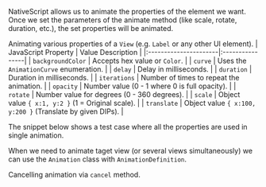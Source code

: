 NativeScript allows us to animate the properties of the element we want. 
Once we set the parameters of the animate method (like scale, rotate, duration, etc.), the set properties will be animated.

Animating various properties of a `View` (e.g. `Label` or any other UI element).
| JavaScript Property   | Value Description     |
|:----------------------|:----------------|
| `backgroundColor`     | Accepts hex value or `Color`. |
| `curve`               | Uses the `AnimationCurve` enumeration. |
| `delay`               | Delay in milliseconds. |
| `duration`            | Duration in milliseconds. |
| `iterations`          | Number of times to repeat the animation. |
| `opacity`             | Number value (0 - 1 where 0 is full opacity). |
| `rotate`              | Number value for degrees (0 - 360 degrees). |
| `scale`               | Object value `{ x:1, y:2 }` (1 = Original scale). |
| `translate`           | Object value `{ x:100, y:200 }` (Translate by given DIPs). |

The snippet below shows a test case where all the properties are used in single animation.
<snippet id='animation-properties'/>

When we need to animate taget view (or several views simultaneously) we can use the `Animation` class with `AnimationDefinition`. 
<snippet id='animation-target'/>

Cancelling animation via `cancel` method.
<snippet id='animation-cancel'/>